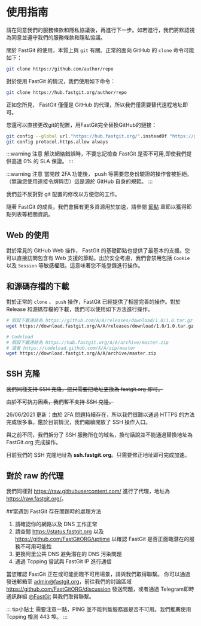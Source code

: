# 使用指南

請在同意我們的服務條款和隱私協議後，再進行下一步。如若進行，我們將默認視為同意並遵守我們的服務條款和隱私協議。

關於 FastGit 的使用，本質上與 `git` 有關。正常的面向 GitHub 的 `clone` 命令可能如下：

```bash
git clone https://github.com/author/repo
```

對於使用 FastGit 的情況，我們使用如下命令：

```bash
git clone https://hub.fastgit.org/author/repo
```

正如您所見， FastGit 僅僅是 GitHub 的代理，所以我們僅需要替代遠程地址即可。

您還可以直接更改git的配置，用FastGit完全替換GitHub的鏈接：

```bash
git config --global url."https://hub.fastgit.org/".insteadOf "https://github.com/"
git config protocol.https.allow always
```

:::warning 注意
解決網絡錯誤時，不要忘記檢查 FastGit 是否不可用,即使我們提供高達 0% 的 SLA 保證。
:::

:::warning 注意
當開啟 2FA 功能後， push 等需要您身份驗證的操作會被拒絕。 （無論您使用連接令牌與否）這是源於 GitHub 自身的規範。
:::

我們並不反對對 git 配置的修改以方便您的工作。

隨著 FastGit 的成長，我們會擁有更多資源用於加速，請參閱 [節點](../zh-tw/node.html) 章節以獲得節點列表等相關資訊。

## Web 的使用

對於常見的 GitHub Web 操作， FastGit 的基礎節點也提供了最基本的支援。您可以直接訪問包含有 Web 支援的節點。出於安全考慮，我們會禁用包括 `Cookie` 以及 `Session` 等敏感權限。這意味著您不能登錄進行操作。

## 和源碼存檔的下載

對於正常的 `clone` 、 `push` 操作，FastGit 已經提供了相當完善的操作。對於 Release 和源碼存檔的下載，我們可以使用如下方法進行操作。

```bash
# 假設下載連結為 https://github.com/A/A/releases/download/1.0/1.0.tar.gz
wget https://download.fastgit.org/A/A/releases/download/1.0/1.0.tar.gz

# Codeload
# 假設下載連結為 https://hub.fastgit.org/A/A/archive/master.zip
# 或者 https://codeload.github.com/A/A/zip/master
wget https://download.fastgit.org/A/A/archive/master.zip
```

## SSH 克隆

~~我們同樣支持 SSH 克隆，您只需要把地址更換為 fastgit.org 即可。~~

~~由於不可抗力因素，我們暫不支持 SSH 克隆。~~

26/06/2021 更新：由於 2FA 問題持續存在，所以我們很難以通過 HTTPS 的方法完成很多事。鑑於目前情況，我們繼續開放了 SSH 操作入口。

與之前不同，我們拆分了 SSH 服務所在的域名，換句話說並不能通過替換地址為 FastGit.org 完成操作。

目前我們的 SSH 克隆地址為 **ssh.fastgit.org**。只需要修正地址即可完成加速。

## 對於 raw 的代理

我們同樣對 <https://raw.githubusercontent.com/> 進行了代理，地址為 <https://raw.fastgit.org/>。

##當遇到 FastGit 存在問題時的處理方法

1. 請確認你的網路以及 DNS 工作正常
2. 請查閱 <https://status.fastgit.org> 以及 <https://github.com/FastGitORG/uptime> 以確認 FastGit 是否正面臨潛在的服務不可用可能性
3. 更換阿里公共 DNS 避免潛在的 DNS 污染問題
4. 通過 Tcpping 嘗試與 FastGit IP 進行通信

當您確認 FastGit 正在或可能面臨不可用場景，請與我們取得聯繫。
你可以通過發送郵箱至 [admin@fastgit.org](mailto：admin@fastgit.org)，前往我們的討論區域 <https://github.com/FastGitORG/discussion> 發送問題，或者通過 Telegram即時通訊群組 [@FastGit](https://t.me/fastgit) 與我們取得聯繫。

::: tip小貼士
需要注意一點，PING 並不能判斷服務器是否不可用。我們推薦使用 Tcpping 檢測 443 埠。
:::
